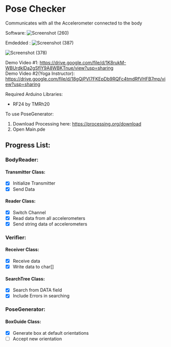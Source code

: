 # Pose Checker
Communicates with all the Accelerometer connected to the body

Software:
![Screenshot (260)](https://user-images.githubusercontent.com/74640529/167882953-1bdc933f-3c6a-4f02-b95a-51990364a1cd.png)

Emdedded :
![Screenshot (387)](https://user-images.githubusercontent.com/74640529/167881387-6596ce23-4dcf-4b51-8487-026e5ee060de.png)

![Screenshot (378)](https://user-images.githubusercontent.com/74640529/167881358-2e5a85e4-bed6-4fd0-97df-4d715ac52842.png)


Demo Video #1: https://drive.google.com/file/d/1K8rukM-WBUrdklDa2gSfIY9A8WBKTnue/view?usp=sharing                 
Demo Video #2(Yoga Instructor): https://drive.google.com/file/d/18gQjPVl7FKEpDb9RQFc4tmdRfVHFB7mp/view?usp=sharing

Required Arduino Libraries:
* RF24 by TMRh20

To use PoseGenerator:
1. Download Processing here: https://processing.org/download
2. Open Main.pde

## Progress List:

### BodyReader:
#### Transmitter Class:
- [x] Initialize Transmitter 
- [x] Send Data
#### Reader Class:
- [x] Switch Channel
- [x] Read data from all accelerometers
- [x] Send string data of accelerometers

### Verifier:
#### Receiver Class:
- [x] Receive data
- [x] Write data to char[]
#### SearchTree Class:
- [x] Search from DATA field
- [x] Include Errors in searching

### PoseGenerator:
#### BoxGuide Class:
- [x] Generate box at default orientations
- [ ] Accept new orientation
